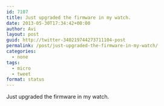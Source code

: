 ```yaml
---
id: 7107
title: Just upgraded the firmware in my watch.
date: 2013-05-30T17:34:42+00:00
author: Avi
layout: post
guid: http://twitter-340219744273711104-post
permalink: /post/just-upgraded-the-firmware-in-my-watch/
categories:
  - none
tags:
  - micro
  - tweet
format: status
---
```

Just upgraded the firmware in my watch.